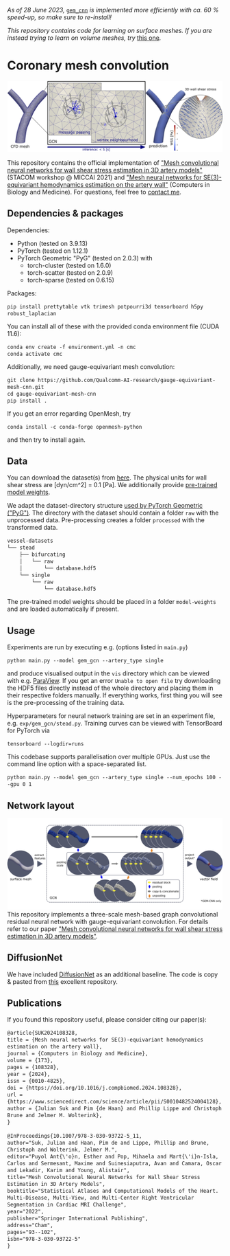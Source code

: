 _As of 28 June 2023,_ [`gem_cnn`](https://github.com/Qualcomm-AI-research/gauge-equivariant-mesh-cnn) _is implemented more efficiently with ca. 60 % speed-up, so make sure to re-install!_

_This repository contains code for learning on surface meshes. If you are instead trying to learn on volume meshes, try_ [this one](https://github.com/sukjulian/segnn-hemodynamics)_._

# Coronary mesh convolution
![architecture](img/pipeline.jpg)

This repository contains the official implementation of ["Mesh convolutional neural networks for wall shear stress estimation in 3D artery models"](https://link.springer.com/chapter/10.1007/978-3-030-93722-5_11) (STACOM workshop @ MICCAI 2021) and ["Mesh neural networks for SE(3)-equivariant hemodynamics estimation on the artery wall"](https://www.sciencedirect.com/science/article/pii/S0010482524004128) (Computers in Biology and Medicine). For questions, feel free to [contact me](mailto:j.m.suk@utwente.nl).

## Dependencies & packages
Dependencies:
* Python (tested on 3.9.13)
* PyTorch (tested on 1.12.1)
* PyTorch Geometric "PyG" (tested on 2.0.3) with
  * torch-cluster (tested on 1.6.0)
  * torch-scatter (tested on 2.0.9)
  * torch-sparse (tested on 0.6.15)

Packages:
```
pip install prettytable vtk trimesh potpourri3d tensorboard h5py robust_laplacian
```

You can install all of these with the provided conda environment file (CUDA 11.6):
```
conda env create -f environment.yml -n cmc
conda activate cmc
```

Additionally, we need gauge-equivariant mesh convolution:
```
git clone https://github.com/Qualcomm-AI-research/gauge-equivariant-mesh-cnn.git
cd gauge-equivariant-mesh-cnn
pip install .
```
If you get an error regarding OpenMesh, try
```
conda install -c conda-forge openmesh-python
```
and then try to install again.

## Data
You can download the dataset(s) from [here](https://drive.google.com/drive/folders/18lNjZPYKLmd7w-UX7GwepHAy2R-3YP3W?usp=sharing). The physical units for wall shear stress are [dyn/cm^2] = 0.1 [Pa]. We additionally provide [pre-trained model weights](https://drive.google.com/drive/folders/1o-vklPaGulkpLkM7TiwBmVAAN4vvpaJf?usp=sharing).

We adapt the dataset-directory structure [used by PyTorch Geometric ("PyG")](https://pytorch-geometric.readthedocs.io/en/latest/notes/create_dataset.html). The directory with the dataset should contain a folder `raw` with the unprocessed data. Pre-processing creates a folder `processed` with the transformed data.
```
vessel-datasets
└── stead
    ├── bifurcating
    │   └── raw
    │       └── database.hdf5
    └── single
        └── raw
            └── database.hdf5
```
The pre-trained model weights should be placed in a folder `model-weights` and are loaded automatically if present.

## Usage
Experiments are run by executing e.g. (options listed in `main.py`)
```
python main.py --model gem_gcn --artery_type single
```
and produce visualised output in the `vis` directory which can be viewed with e.g. [ParaView](https://www.paraview.org/). If you get an error `Unable to open file` try downloading the HDF5 files directly instead of the whole directory and placing them in their respective folders manually. If everything works, first thing you will see is the pre-processing of the training data.

Hyperparameters for neural network training are set in an experiment file, e.g. `exp/gem_gcn/stead.py`. Training curves can be viewed with TensorBoard for PyTorch via
```
tensorboard --logdir=runs
```
This codebase supports parallelisation over multiple GPUs. Just use the command line option with a space-separated list.
```
python main.py --model gem_gcn --artery_type single --num_epochs 100 --gpu 0 1
```

## Network layout
![architecture](img/architecture.jpg)
This repository implements a three-scale mesh-based graph convolutional residual neural network with gauge-equivariant convolution. For details refer to our paper ["Mesh convolutional neural networks for wall shear stress estimation in 3D artery models"](https://arxiv.org/abs/2109.04797).

## DiffusionNet
We have included [DiffusionNet](https://arxiv.org/abs/2012.00888) as an additional baseline. The code is copy & pasted from [this](https://github.com/nmwsharp/diffusion-net) excellent repository.

## Publications
If you found this repository useful, please consider citing our paper(s):
```
@article{SUK2024108328,
title = {Mesh neural networks for SE(3)-equivariant hemodynamics estimation on the artery wall},
journal = {Computers in Biology and Medicine},
volume = {173},
pages = {108328},
year = {2024},
issn = {0010-4825},
doi = {https://doi.org/10.1016/j.compbiomed.2024.108328},
url = {https://www.sciencedirect.com/science/article/pii/S0010482524004128},
author = {Julian Suk and Pim {de Haan} and Phillip Lippe and Christoph Brune and Jelmer M. Wolterink},
}

@InProceedings{10.1007/978-3-030-93722-5_11,
author="Suk, Julian and Haan, Pim de and Lippe, Phillip and Brune, Christoph and Wolterink, Jelmer M.",
editor="Puyol Ant{\'o}n, Esther and Pop, Mihaela and Mart{\'i}n-Isla, Carlos and Sermesant, Maxime and Suinesiaputra, Avan and Camara, Oscar and Lekadir, Karim and Young, Alistair",
title="Mesh Convolutional Neural Networks for Wall Shear Stress Estimation in 3D Artery Models",
booktitle="Statistical Atlases and Computational Models of the Heart. Multi-Disease, Multi-View, and Multi-Center Right Ventricular Segmentation in Cardiac MRI Challenge",
year="2022",
publisher="Springer International Publishing",
address="Cham",
pages="93--102",
isbn="978-3-030-93722-5"
}
```
